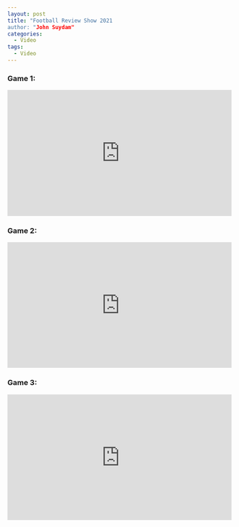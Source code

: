 ```yaml
---
layout: post
title: "Football Review Show 2021
author: "John Suydam"
categories:
  - Video
tags:
  - Video
---
```

### Game 1:
<div style="overflow:hidden;padding-bottom:56.25%;position:relative;height:0;">
<iframe style="left:0;top:0;height:100%;width:100%;position:absolute;" width="560" height="315" src="https://www.youtube.com/embed/bzTbhd1TS_Y?showinfo=0" frameborder="0" allow="accelerometer; autoplay; encrypted-media; gyroscope; picture-in-picture" allowfullscreen></iframe>
</div>

### Game 2:
<div style="overflow:hidden;padding-bottom:56.25%;position:relative;height:0;">
<iframe style="left:0;top:0;height:100%;width:100%;position:absolute;" width="560" height="315" src="https://www.youtube.com/embed/wpy-dCFGn9c?showinfo=0" frameborder="0" allow="accelerometer; autoplay; encrypted-media; gyroscope; picture-in-picture" allowfullscreen></iframe>
</div>

### Game 3:
<div style="overflow:hidden;padding-bottom:56.25%;position:relative;height:0;">
<iframe style="left:0;top:0;height:100%;width:100%;position:absolute;" width="560" height="315" src="https://www.youtube.com/embed/1o2URYFRNn4?showinfo=0" frameborder="0" allow="accelerometer; autoplay; encrypted-media; gyroscope; picture-in-picture" allowfullscreen></iframe>
</div>
